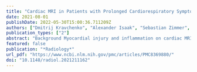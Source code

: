```yaml
---
title: "Cardiac MRI in Patients with Prolonged Cardiorespiratory Symptoms after Mild to Moderate COVID-19 Infection"
date: 2021-08-01
publishDate: 2022-05-30T15:00:36.711209Z
authors: ["Dmitrij Kravchenko", "Alexander Isaak", "Sebastian Zimmer", "Narine Mesropyan", "Matthäus Reinert", "Anton Faron", "Claus C. Pieper", "Annkristin Heine", "Markus Velten", "Jacob Nattermann", "Daniel Kuetting", "Georg D. Duerr", "Ulrike I. Attenberger", "Julian A. Luetkens"]
publication_types: ["2"]
abstract: "Background Myocardial injury and inflammation on cardiac MRI in patients suffering from coronavirus disease 19 (COVID-19) have been described in recent publications. Concurrently, a chronic COVID-19 syndrome (CCS) after COVID-19 infection has been observed manifesting with symptoms like fatigue and exertional dyspnea.  Purpose To explore the relationship between CCS and myocardial injury and inflammation as an underlying cause of the persistent complaints in previously healthy individuals.  Materials and Methods In this prospective study from January 2021 to April 2021, study participants without known cardiac or pulmonary diseases prior to COVID-19 infection with persisting CCS symptoms like fatigue or exertional dyspnea after convalescence and healthy control participants underwent cardiac MRI. Cardiac MRI protocol included T1 and T2 relaxation times, extracellular volume (ECV), T2 signal intensity ratio, and late gadolinium enhancement (LGE). Student t test, Mann-Whitney U test, and χ2 test were used for statistical analysis.  Results 41 participants with CCS (39±13 years; 18 men) and 42 control participants (39±16 years; 26 men) were evaluated. Median time between initial mild to moderate COVID-19 disease without hospitalization and cardiac MRI was 103 days (interquartile range: 88-158). Troponin T levels were normal. Parameters indicating myocardial inflammation and edema were comparable between participants with CCS and control participants: T1 relaxation time (978±23 ms vs 971±25 ms; P=.17), T2 relaxation time (53±2 ms vs 52±2 ms; P=.47), T2 signal intensity ratio (1.6±0.2 vs 1.6±0.3; P=.10). Visible myocardial edema was present in none of the participants. Three of 41 (7%) participants with CCS demonstrated non-ischemic LGE compared to none in the control group (0 of 42 [0%]; P=.07). None of the participants fulfilled the 2018 Lake Louise criteria for the diagnosis of myocarditis.  Conclusion Individuals without hospitalization for COVID-19 and with CCS did not demonstrate signs of active myocardial injury or inflammation on cardiac MRI., See also the editorial by Lima and Bluemke."
featured: false
publication: "*Radiology*"
url_pdf: "https://www.ncbi.nlm.nih.gov/pmc/articles/PMC8369880/"
doi: "10.1148/radiol.2021211162"
---
```


